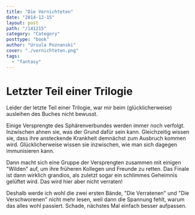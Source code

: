 ```yaml
---
title: "Die Vernichteten"
date: "2014-12-15"
layout: post
path: "/141215"
category: "Category"
posttype: "book"
author: "Ursula Poznanski"
cover: "./vernichteten.png"
tags:
  - "fantasy"
---
```

# Letzter Teil einer Trilogie

Leider der letzte Teil einer Trilogie, war mir beim (glücklicherweise) ausleihen des Buches nicht bewusst.

Einige Versprengte des Sphärenverbundes werden immer noch verfolgt. Inzwischen ahnen sie, was der Grund
dafür sein kann. Gleichzeitig wissen sie, dass ihre ansteckende Krankheit demnächst zum Ausbruch kommen wird.
Glücklicherweise wissen sie inzwischen, wie man sich dagegen immunisieren kann.

Dann macht sich eine Gruppe der Versprengten zusammen mit einigen "Wilden" auf, um ihre früheren Kollegen und
Freunde zu retten. Das Finale ist dann wirklich grandios, als zuletzt sogar ein schlimmes Geheimnis gelüftet
wird. Das wird hier aber nicht verraten!

Deshalb werde ich wohl die zwei ersten Bände, "Die Verratenen" und "Die Verschworenen" nicht mehr lesen, weil
dann die Spannung fehlt, warum das alles wohl passiert. Schade, nächstes Mal einfach besser aufpassen.
